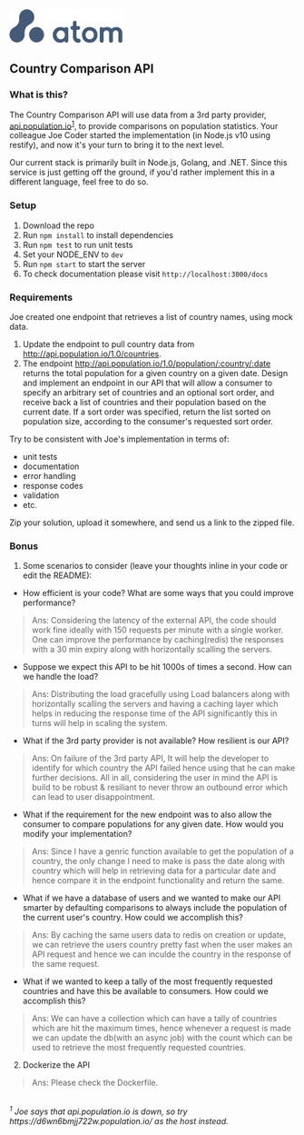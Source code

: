 <img src="atom.png"  width="200" height="60">

## Country Comparison API

### What is this?

The Country Comparison API will use data from a 3rd party provider, [api.population.io](http://api.population.io)<sup>[1](#footnote1)</sup>, to provide comparisons on population statistics.  Your colleague Joe Coder started the implementation (in Node.js v10 using restify), and now it's your turn to bring it to the next level.  

Our current stack is primarily built in Node.js, Golang, and .NET.  Since this service is just getting off the ground, if you'd rather implement this in a different language, feel free to do so.

### Setup

1. Download the repo
2. Run `npm install` to install dependencies
3. Run `npm test` to run unit tests
4. Set your NODE_ENV to `dev`
5. Run `npm start` to start the server
6. To check documentation please visit `http://localhost:3000/docs`

### Requirements

Joe created one endpoint that retrieves a list of country names, using mock data.

1. Update the endpoint to pull country data from http://api.population.io/1.0/countries.
2. The endpoint http://api.population.io/1.0/population/:country/:date returns the total population for a given country on a given date.  Design and implement an endpoint in our API that will allow a consumer to specify an arbitrary set of countries and an optional sort order, and receive back a list of countries and their population based on the current date.  If a sort order was specified, return the list sorted on population size, according to the consumer's requested sort order.

Try to be consistent with Joe's implementation in terms of:
* unit tests
* documentation
* error handling
* response codes
* validation
* etc.

Zip your solution, upload it somewhere, and send us a link to the zipped file.

### Bonus
1. Some scenarios to consider (leave your thoughts inline in your code or edit the README):
  * How efficient is your code?  What are some ways that you could improve performance?
  > Ans: Considering the latency of the external API, the code should work fine ideally with 150 requests per minute with a single worker. One can improve the performance by caching(redis) the responses with a 30 min expiry along with horizontally scalling the servers.

  * Suppose we expect this API to be hit 1000s of times a second.  How can we handle the load?
  > Ans: Distributing the load gracefully using Load balancers along with horizontally scalling the servers and having a caching layer which helps in reducing the response time of the API significantly this in turns will help in scaling the system.

  * What if the 3rd party provider is not available?  How resilient is our API?
  > Ans: On failure of the 3rd party API, It will help the developer to identify for which country the API failed hence using that he can make further decisions. All in all, considering the user in mind the API is build to be robust & resiliant to never throw an outbound error which can lead to user disappointment.

  * What if the requirement for the new endpoint was to also allow the consumer to compare populations for any given date.  How would you modify your implementation?
  > Ans: Since I have a genric function available to get the population of a country, the only change I need to make is pass the date along with country which will help in retrieving data for a particular date and hence compare it in the endpoint functionality and return the same.

  * What if we have a database of users and we wanted to make our API smarter by defaulting comparisons to always include the population of the current user's country.  How could we accomplish this?
  > Ans: By caching the same users data to redis on creation or update, we can retrieve the users country pretty fast when the user makes an API request and hence we can inculde the country in the response of the same request. 

  * What if we wanted to keep a tally of the most frequently requested countries and have this be available to consumers.  How could we accomplish this?
  > Ans: We can have a collection which can have a tally of countries which are hit the maximum times, hence whenever a request is made we can update the db(with an async job) with the count which can be used to retrieve the most frequently requested countries.

2. Dockerize the API
 > Ans: Please check the Dockerfile.

<br>
<i><a name="footnote1"><sup>1</sup></a> Joe says that api.population.io is down, so try https://d6wn6bmjj722w.population.io/ as the host instead.<i>
